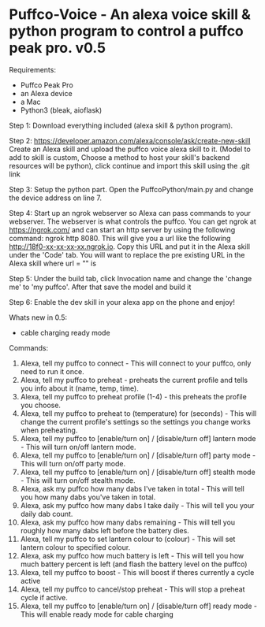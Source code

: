 # Puffco-Voice - An alexa voice skill & python program to control a puffco peak pro. v0.5

Requirements:
  - Puffco Peak Pro
  - an Alexa device
  - a Mac
  - Python3 (bleak, aioflask)

Step 1:
  Download everything included (alexa skill & python program).
  
Step 2: https://developer.amazon.com/alexa/console/ask/create-new-skill
  Create an Alexa skill and upload the puffco voice alexa skill to it. (Model to add to skill is custom, Choose a method to host your skill's backend resources will be python), click continue and import this skill using the .git link
  
Step 3:
  Setup the python part. Open the PuffcoPython/main.py and change the device address on line 7.
  
Step 4:
  Start up an ngrok webserver so Alexa can pass commands to your webserver. The webserver is what controls the puffco. You can get ngrok at https://ngrok.com/ and can start an http server by using the following command: ngrok http 8080. This will give you a url like the following http://18f0-xx-xx-xx-xx.ngrok.io. Copy this URL and put it in the Alexa skill under the 'Code' tab. You will want to replace the pre existing URL in the Alexa skill where url = "" is
  
Step 5:
  Under the build tab, click Invocation name and change the 'change me' to 'my puffco'. After that save the model and build it

Step 6: 
  Enable the dev skill in your alexa app on the phone and enjoy! 
  
 
Whats new in 0.5:
 - cable charging ready mode
  
Commands:
  1. Alexa, tell my puffco to connect - This will connect to your puffco, only need to run it once.
  2. Alexa, tell my puffco to preheat - preheats the current profile and tells you info about it (name, temp, time).
  3. Alexa, tell my puffco to preheat profile (1-4) - this preheats the profile you choose.
  4. Alexa, tell my puffco to preheat to (temperature) for (seconds) - This will change the current profile's settings so the settings you change works when preheating.
  5. Alexa, tell my puffco to [enable/turn on] / [disable/turn off] lantern mode - This will turn on/off lantern mode.
  6. Alexa, tell my puffco to [enable/turn on] / [disable/turn off] party mode - This will turn on/off party mode.
  7. Alexa, tell my puffco to [enable/turn on] / [disable/turn off] stealth mode - This will turn on/off stealth mode.
  8. Alexa, ask my puffco how many dabs I've taken in total - This will tell you how many dabs you've taken in total.
  9. Alexa, ask my puffco how many dabs I take daily - This will tell you your daily dab count.
  10. Alexa, ask my puffco how many dabs remaining - This will tell you roughly how many dabs left before the battery dies.
  11. Alexa, tell my puffco to set lantern colour to (colour) - This will set lantern colour to specified colour.
  12. Alexa, ask my puffco how much battery is left - This will tell you how much battery percent is left (and flash the battery level on the puffco)
  13. Alexa, tell my puffco to boost - This will boost if theres currently a cycle active
  14. Alexa, tell my puffco to cancel/stop preheat - This will stop a preheat cycle if active.
  15. Alexa, tell my puffco to [enable/turn on] / [disable/turn off] ready mode - This will enable ready mode for cable charging


  
